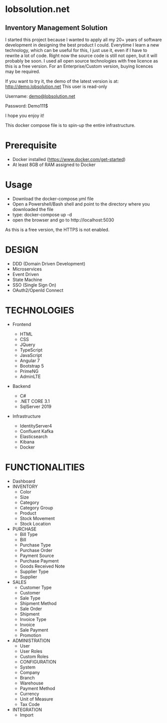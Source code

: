 # lobsolution.net
## Inventory Management Solution

I started this project because I wanted to apply all my 20+ years of software development in designing the best product I could.
Everytime I learn a new technology, which can be useful for this, I just use it, even if I have to rewrite a lot of code.
Right now the source code is still not open, but it will probably be soon.
I used all open source technologies with free licence as this is a free version.
For an Enterprise/Custom version, buying licences may be required.

If you want to try it, the demo of the latest version is at: http://demo.lobsolution.net
This user is read-only

Username:
demo@lobsolution.net

Password:
Demo111$

I hope you enjoy it!

This docker compose file is to spin-up the entire infrastructure.

# Prerequisite
- Docker installed (https://www.docker.com/get-started)
- At least 8GB of RAM assigned to Docker

# Usage
- Download the docker-compose.yml file
- Open a Powershell/Bash shell and point to the directory where you downloaded the file
- type: 
    docker-compose up -d
- open the browser and go to http://localhost:5030

As this is a free version, the HTTPS is not enabled. 


# DESIGN
- DDD (Domain Driven Development)
- Microservices
- Event Driven
- State Machine
- SSO (Single Sign On)
- OAuth2/OpenId Connect

# TECHNOLOGIES
- Frontend
  - HTML
  - CSS
  - JQuery
  - TypeScript
  - JavaScript
  - Angular 7
  - Bootstrap 5
  - PrimeNG
  - AdminLTE

- Backend
  - C#
  - .NET CORE 3.1
  - SqlServer 2019

- Infrastructure
  - IdentityServer4
  - Confluent Kafka
  - Elasticsearch
  - Kibana
  - Docker


# FUNCTIONALITIES
  - Dashboard
- INVENTORY
  - Color
  - Size
  - Category
  - Category Group
  - Product
  - Stock Movement
  - Stock Location
- PURCHASE
  - Bill Type
  - Bill
  - Purchase Type
  - Purchase Order
  - Payment Source
  - Purchase Payment
  - Goods Received Note
  - Supplier Type
  - Supplier
- SALES
  - Customer Type
  - Customer
  - Sale Type
  - Shipment Method
  - Sale Order
  - Shipment
  - Invoice Type
  - Invoice
  - Sale Payment
  - Promotion
- ADMINISTRATION
  - User
  - User Roles
  - Custom Roles
  - CONFIGURATION
  - System
  - Company
  - Branch
  - Warehouse
  - Payment Method
  - Currency
  - Unit of Measure
  - Tax Code
- INTEGRATION
  - Import
